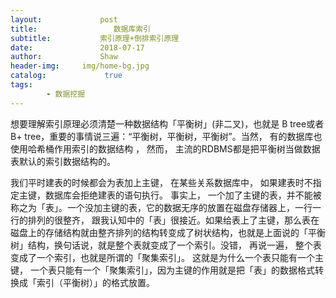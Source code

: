 ```yaml
---
layout:             post
title:                 数据库索引
subtitle:           索引原理+倒排索引原理
date:      	        2018-07-17
author:             Shaw
header-img:     img/home-bg.jpg
catalog: 	         true
tags:
        - 数据挖掘
---
```


想要理解索引原理必须清楚一种数据结构「平衡树」(非二叉)，也就是 B tree或者 B+ tree，重要的事情说三遍：“平衡树，平衡树，平衡树”。当然， 有的数据库也使用哈希桶作用索引的数据结构 ， 然而， 主流的RDBMS都是把平衡树当做数据表默认的索引数据结构的。

我们平时建表的时候都会为表加上主键， 在某些关系数据库中， 如果建表时不指定主键，数据库会拒绝建表的语句执行。 事实上， 一个加了主键的表，并不能被称之为「表」。一个没加主键的表，它的数据无序的放置在磁盘存储器上，一行一行的排列的很整齐， 跟我认知中的「表」很接近。如果给表上了主键，那么表在磁盘上的存储结构就由整齐排列的结构转变成了树状结构，也就是上面说的「平衡树」结构，换句话说，就是整个表就变成了一个索引。没错， 再说一遍， 整个表变成了一个索引，也就是所谓的「聚集索引」。 这就是为什么一个表只能有一个主键， 一个表只能有一个「聚集索引」，因为主键的作用就是把「表」的数据格式转换成「索引（平衡树）」的格式放置。
